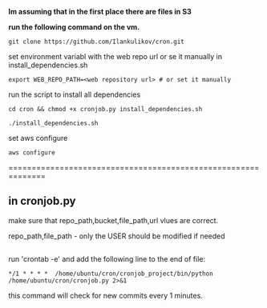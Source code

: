 __Im assuming that in the first place there are files in S3__

**run the following command on the vm.**

    git clone https://github.com/Ilankulikov/cron.git
    
set environment variabl with the web repo url or se it manually in install_dependencies.sh

    export WEB_REPO_PATH=<web repository url> # or set it manually
 
run the script to install all dependencies
 
    cd cron && chmod +x cronjob.py install_dependencies.sh
  
    ./install_dependencies.sh
    
set aws configure 

    aws configure
  
==============================================================
  
## in cronjob.py
  
make sure that repo_path,bucket,file_path,url vlues are correct.

repo_path,file_path - only the USER should be modified if needed

##

run 'crontab -e' and add the following line to the end of file:

    */1 * * * *  /home/ubuntu/cron/cronjob_project/bin/python /home/ubuntu/cron/cronjob.py 2>&1
    
this command will check for new commits every 1 minutes.
